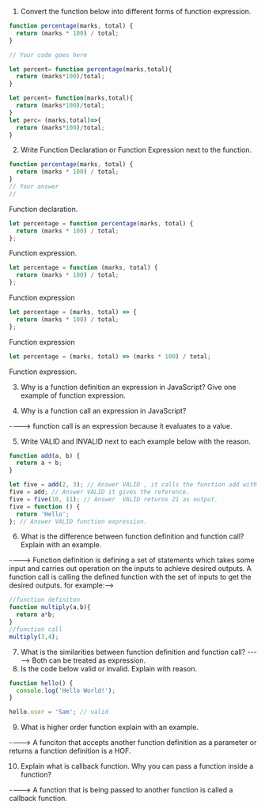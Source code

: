 1. Convert the function below into different forms of function expression.

```js
function percentage(marks, total) {
  return (marks * 100) / total;
}

// Your code goes here

let percent= function percentage(marks,total){
  return (marks*100)/total;
}

let percent= function(marks,total){
  return (marks*100)/total;
}
let perc= (marks,total)=>{
  return (marks*100)/total;
}

```

2. Write Function Declaration or Function Expression next to the function.

```js
function percentage(marks, total) {
  return (marks * 100) / total;
}
// Your answer
//

```
Function declaration.
```js
let percentage = function percentage(marks, total) {
  return (marks * 100) / total;
};

```

Function expression.
```js
let percentage = function (marks, total) {
  return (marks * 100) / total;
};
```
Function expression
```js
let percentage = (marks, total) => {
  return (marks * 100) / total;
};
```
 Function expression
```js
let percentage = (marks, total) => (marks * 100) / total;
```
Function expression.

3. Why is a function definition an expression in JavaScript? Give one example of function expression.

4. Why is a function call an expression in JavaScript?

----> function call is an expression because it evaluates to a value.

5. Write VALID and INVALID next to each example below with the reason.

```js
function add(a, b) {
  return a + b;
}

let five = add(2, 3); // Answer VALID , it calls the function add with parameters.
five = add; // Answer VALID it gives the reference.
five = five(10, 11); // Answer  VALID returns 21 as output.
five = function () {
  return 'Hello';
}; // Answer VALID function expression.
```

6. What is the difference between function definition and function call? Explain with an example.

----> Function definition is defining a set of statements which takes some input and carries out operation on the inputs to achieve desired outputs. A function call is calling the defined function with the set of inputs to get the desired outputs.
for example:--> 
```js
//function definiton
function multiply(a,b){
  return a*b;
}
//function call
multiply(3,4);
```

7. What is the similarities between function definition and function call?
-----> Both can be treated as  expression.
8. Is the code below valid or invalid. Explain with reason.

```js
function hello() {
  console.log('Hello World!');
}

hello.user = 'Sam'; // valid 
```

9. What is higher order function explain with an example.

----> A funciton that accepts another function definition as a parameter or returns a function definition is a HOF.

10. Explain what is callback function. Why you can pass a function inside a function?

----> A function that is being passed to another function is called a callback function.